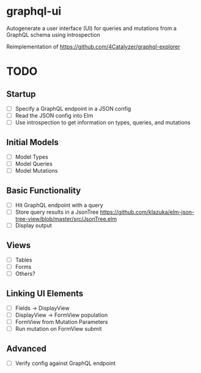 # graphql-ui
Autogenerate a user interface (UI) for queries and mutations from a GraphQL schema using introspection

Reimplementation of https://github.com/4Catalyzer/graphql-explorer

# TODO

## Startup
- [ ] Specify a GraphQL endpoint in a JSON config
- [ ] Read the JSON config into Elm
- [ ] Use introspection to get information on types, queries, and mutations

## Initial Models
- [ ] Model Types
- [ ] Model Queries
- [ ] Model Mutations

## Basic Functionality
- [ ] Hit GraphQL endpoint with a query
- [ ] Store query results in a JsonTree https://github.com/klazuka/elm-json-tree-view/blob/master/src/JsonTree.elm
- [ ] Display output

## Views
- [ ] Tables
- [ ] Forms
- [ ] Others?

## Linking UI Elements
- [ ] Fields -> DisplayView
- [ ] DisplayView -> FormView population
- [ ] FormView from Mutation Parameters
- [ ] Run mutation on FormView submit

## Advanced
- [ ] Verify config against GraphQL endpoint

